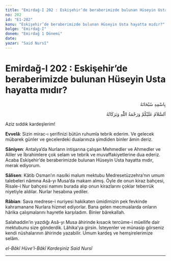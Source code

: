 ```yaml
---
title: "Emirdağ-I 202 : Eskişehir’de beraberimizde bulunan Hüseyin Usta hayatta mıdır?"
no: 202
id: "E1-202"
konu: "Eskişehir’de beraberimizde bulunan Hüseyin Usta hayatta mıdır?"
bolge: "Emirdağ-I"
donem: "Emirdağ 1 Dönemi"
date: 
yazar: "Said Nursî"
---
```


# Emirdağ-I 202 : Eskişehir’de beraberimizde bulunan Hüseyin Usta hayatta mıdır?

<p class="arabic" dir="rtl" title="Meal: “Her türlü noksan sıfatlardan yüce olan Allah’ın adıyla.”">بِاسْمِهِ سُبْحَانَهُ</p>

<p class="arabic" dir="rtl" title="Meal: “Allah’ın selâmı, rahmeti ve bereketleri, üzerinize olsun.”">اَلسَّلاَمُ عَلَيْكُمْ وَرَحْمَةُ اللّٰهِ وَبَرَكَاتُهُ</p>

Aziz sıddık kardeşlerim!

**Evvelâ**: Sizin mirac-ı şerifinizi bütün ruhumla tebrik ederim. Ve gelecek mübarek günler ve gecelerdeki dualarınıza şimdiden binler âmin deriz.

**Sâniyen**: Antalya’da Nurların intişarına çalışan Mehmedler ve Ahmedler ve Aliler ve İbrahimlere çok selam ve tebrik ve muvaffakiyetlerine dua ederiz. Acaba Eskişehir’de beraberimizde bulunan Hüseyin Usta hayatta mıdır, merak ediyorum.

**Sâlisen**: Kâtib Osman’ın nasılki malum mektubu Medresetüzzehra’nın umum talebeleri nâmına Asâ-yı Musa’da makam almış. Öyle de onun kiraz bahçesi, Risale-i Nur bahçesi namını burada alıp onun kirazlarını çoklar teberrük niyetiyle aldılar. Nurlar hesabına yediler.

**Râbian**: Sava medrese-i nuriyesi hakikaten ümidimizin pek fevkinde kahramanane Nurlara hizmet ediyorlar. Bana gelen mecmualarda onların hârika çalışmalarını hayretle karşıladım. Binler bârekallah.

Salahaddin’in yazdığı Asâ-yı Musa âhirinde kısacık tercüme-i müellife dair mektubunu size gönderdik. Lâhika’ya girsin. İsteyenler ve münasip görseniz kendi nüshalarının âhirinde yazabilir. Umum kardeş ve hemşirelerimize selâm.

*el-Bâkî Hüve’l-Bâkî*
*Kardeşiniz*
*Said Nursî*

***
